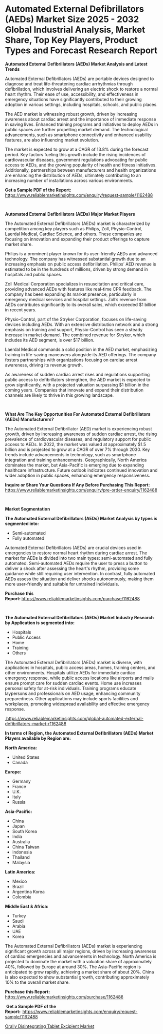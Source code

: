 <p><h1>Automated External Defibrillators (AEDs) Market Size 2025 - 2032 Global Industrial Analysis, Market Share, Top Key Players, Product Types and Forecast Research Report</h1></p><p><strong>Automated External Defibrillators (AEDs) Market Analysis and Latest Trends</strong></p>
<p><p>Automated External Defibrillators (AEDs) are portable devices designed to diagnose and treat life-threatening cardiac arrhythmias through defibrillation, which involves delivering an electric shock to restore a normal heart rhythm. Their ease of use, accessibility, and effectiveness in emergency situations have significantly contributed to their growing adoption in various settings, including hospitals, schools, and public places.</p><p>The AED market is witnessing robust growth, driven by increasing awareness about cardiac arrest and the importance of immediate response in saving lives. Enhanced training programs and initiatives to deploy AEDs in public spaces are further propelling market demand. The technological advancements, such as smartphone connectivity and enhanced usability features, are also influencing market evolution.</p><p>The market is expected to grow at a CAGR of 13.8% during the forecast period. Key factors fueling this growth include the rising incidences of cardiovascular diseases, government regulations advocating for public access to AEDs, and the growing popularity of health and fitness initiatives. Additionally, partnerships between manufacturers and health organizations are enhancing the distribution of AEDs, ultimately contributing to an increasing number of installations across various environments.</p></p>
<p><strong>Get a Sample PDF of the Report:&nbsp;</strong> <a href="https://www.reliablemarketinsights.com/enquiry/request-sample/1162488?utm_campaign=2207&utm_medium=2&utm_source=Github&utm_content=ia&utm_term=24032025&utm_id=automated-external-defibrillators-aeds">https://www.reliablemarketinsights.com/enquiry/request-sample/1162488</a></p>
<p>&nbsp;</p>
<p><strong>Automated External Defibrillators (AEDs) Major Market Players</strong></p>
<p><p>The Automated External Defibrillators (AEDs) market is characterized by competition among key players such as Philips, Zoll, Physio-Control, Laerdal Medical, Cardiac Science, and others. These companies are focusing on innovation and expanding their product offerings to capture market share.</p><p>Philips is a prominent player known for its user-friendly AEDs and advanced technology. The company has witnessed substantial growth due to an increasing emphasis on public access defibrillation. Philips’ AED revenue is estimated to be in the hundreds of millions, driven by strong demand in hospitals and public spaces.</p><p>Zoll Medical Corporation specializes in resuscitation and critical care, providing advanced AEDs with features like real-time CPR feedback. The company has been expanding its market presence, particularly in emergency medical services and hospital settings. Zoll’s revenue from AEDs contributes significantly to its overall sales, which exceeded $1 billion in recent years.</p><p>Physio-Control, part of the Stryker Corporation, focuses on life-saving devices including AEDs. With an extensive distribution network and a strong emphasis on training and support, Physio-Control has seen a steady increase in market demand. The combined revenue for Stryker, which includes its AED segment, is over $17 billion.</p><p>Laerdal Medical commands a solid position in the AED market, emphasizing training in life-saving maneuvers alongside its AED offerings. The company fosters partnerships with organizations focusing on cardiac arrest awareness, driving its revenue growth.</p><p>As awareness of sudden cardiac arrest rises and regulations supporting public access to defibrillators strengthen, the AED market is expected to grow significantly, with a projected valuation surpassing $1 billion in the coming years. Companies that innovate and expand their distribution channels are likely to thrive in this growing landscape.</p></p>
<p>&nbsp;</p>
<p><strong>What Are The Key Opportunities For Automated External Defibrillators (AEDs) Manufacturers?</strong></p>
<p><p>The Automated External Defibrillator (AED) market is experiencing robust growth, driven by increasing awareness of sudden cardiac arrest, the rising prevalence of cardiovascular diseases, and regulatory support for public access to AEDs. In 2022, the market was valued at approximately $1.5 billion and is projected to grow at a CAGR of over 7% through 2030. Key trends include advancements in technology, such as smartphone integration and training enhancements. Geographically, North America dominates the market, but Asia-Pacific is emerging due to expanding healthcare infrastructure. Future outlook indicates continued innovation and wider adoption in public spaces, enhancing emergency responsiveness.</p></p>
<p><strong>Inquire or Share Your Questions If Any Before Purchasing This Report:</strong> <a href="https://www.reliablemarketinsights.com/enquiry/pre-order-enquiry/1162488?utm_campaign=2207&utm_medium=2&utm_source=Github&utm_content=ia&utm_term=24032025&utm_id=automated-external-defibrillators-aeds">https://www.reliablemarketinsights.com/enquiry/pre-order-enquiry/1162488</a></p>
<p>&nbsp;</p>
<p><strong>Market Segmentation</strong></p>
<p><strong>The Automated External Defibrillators (AEDs) Market Analysis by types is segmented into:</strong></p>
<p><ul><li>Semi-automated</li><li>Fully automated</li></ul></p>
<p><p>Automated External Defibrillators (AEDs) are crucial devices used in emergencies to restore normal heart rhythm during cardiac arrest. The market for AEDs is divided into two main types: semi-automated and fully automated. Semi-automated AEDs require the user to press a button to deliver a shock after assessing the heart's rhythm, providing some guidance while still requiring user intervention. In contrast, fully automated AEDs assess the situation and deliver shocks autonomously, making them more user-friendly and suitable for untrained individuals.</p></p>
<p><strong>Purchase this Report:&nbsp;</strong><a href="https://www.reliablemarketinsights.com/purchase/1162488?utm_campaign=2207&utm_medium=2&utm_source=Github&utm_content=ia&utm_term=24032025&utm_id=automated-external-defibrillators-aeds">https://www.reliablemarketinsights.com/purchase/1162488</a></p>
<p>&nbsp;</p>
<p><strong>The Automated External Defibrillators (AEDs) Market Industry Research by Application is segmented into:</strong></p>
<p><ul><li>Hospitals</li><li>Public Access</li><li>Home</li><li>Training</li><li>Others</li></ul></p>
<p><p>The Automated External Defibrillators (AEDs) market is diverse, with applications in hospitals, public access areas, homes, training centers, and other environments. Hospitals utilize AEDs for immediate cardiac emergency response, while public access locations like airports and malls ensure prompt care for sudden cardiac events. Home use increases personal safety for at-risk individuals. Training programs educate laypersons and professionals on AED usage, enhancing community preparedness. Other applications may include sports facilities and workplaces, promoting widespread availability and effective emergency response.</p></p>
<p><a href="https://www.reliablemarketinsights.com/global-automated-external-defibrillators-market-r1162488?utm_campaign=2207&utm_medium=2&utm_source=Github&utm_content=ia&utm_term=24032025&utm_id=automated-external-defibrillators-aeds">&nbsp;https://www.reliablemarketinsights.com/global-automated-external-defibrillators-market-r1162488</a></p>
<p><strong>In terms of Region, the Automated External Defibrillators (AEDs) Market Players available by Region are:</strong></p>
<p>
    <p> <strong> North America: </strong>
        <ul>
            <li>United States</li>
            <li>Canada</li>
        </ul>
        </p> 
    <p> <strong> Europe: </strong>
        <ul>
            <li>Germany</li>
            <li>France</li>
            <li>U.K.</li>
            <li>Italy</li>
            <li>Russia</li>
        </ul>
        </p> 
    <p> <strong> Asia-Pacific: </strong>
        <ul>
            <li>China</li>
            <li>Japan</li>
            <li>South Korea</li>
            <li>India</li>
            <li>Australia</li>
            <li>China Taiwan</li>
            <li>Indonesia</li>
            <li>Thailand</li>
            <li>Malaysia</li>
        </ul>
        </p> 
    <p> <strong> Latin America: </strong>
        <ul>
            <li>Mexico</li>
            <li>Brazil</li>
            <li>Argentina Korea</li>
            <li>Colombia</li>
        </ul>
        </p> 
    <p> <strong> Middle East & Africa: </strong>
        <ul>
            <li>Turkey</li>
            <li>Saudi</li>
            <li>Arabia</li>
            <li>UAE</li>
            <li>Korea</li>
        </ul>
    </p>
    </p>
<p><p>The Automated External Defibrillators (AEDs) market is experiencing significant growth across all major regions, driven by increasing awareness of cardiac emergencies and advancements in technology. North America is projected to dominate the market with a valuation share of approximately 40%, followed by Europe at around 30%. The Asia-Pacific region is anticipated to grow rapidly, achieving a market share of about 20%. China is also expected to show substantial growth, contributing approximately 10% to the overall market share.</p></p>
<p><strong>Purchase this Report: </strong><a href="https://www.reliablemarketinsights.com/purchase/1162488?utm_campaign=2207&utm_medium=2&utm_source=Github&utm_content=ia&utm_term=24032025&utm_id=automated-external-defibrillators-aeds">https://www.reliablemarketinsights.com/purchase/1162488</a></p>
<p>&nbsp;<strong>Get a Sample PDF of the Report:&nbsp;&nbsp;</strong><a href="https://www.reliablemarketinsights.com/enquiry/request-sample/1162488?utm_campaign=2207&utm_medium=2&utm_source=Github&utm_content=ia&utm_term=24032025&utm_id=automated-external-defibrillators-aeds">https://www.reliablemarketinsights.com/enquiry/request-sample/1162488</a></p>
<p><strong></strong></p>
<p><p><a href="https://github.com/petbigbeepjn/Market-Research-Report-List-2/blob/main/orally-disintegrating-tablet-excipient-market.md?utm_campaign=2207&utm_medium=2&utm_source=Github&utm_content=ia&utm_term=24032025&utm_id=automated-external-defibrillators-aeds">Orally Disintegrating Tablet Excipient Market</a></p></p>